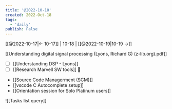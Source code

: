 ```yaml
---
title: '@2022-10-18'
created: 2022-Oct-18
tags:
  - 'daily'
publish: False
---
```


[[@2022-10-17|<- 10-17]] | 10-18 | [[@2022-10-19|10-19 ->]]

[[Understanding digital signal processing (Lyons, Richard G) (z-lib.org).pdf]]

- [ ] [[Understanding DSP - Lyons]]
- [ ] [[Research Marvell SW tools]] 🔼 

- [[Source Code Managerment (SCM)]]
- [[vscode C Autocomplete setup]]
- [[Orientation session for Solo Platinum users]]

![[Tasks list query]]


